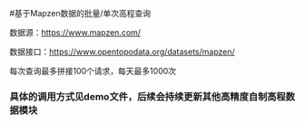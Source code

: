 #基于Mapzen数据的批量/单次高程查询

数据源：https://www.mapzen.com/

数据接口：https://www.opentopodata.org/datasets/mapzen/

每次查询最多拼接100个请求，每天最多1000次


### 具体的调用方式见demo文件，后续会持续更新其他高精度自制高程数据模块